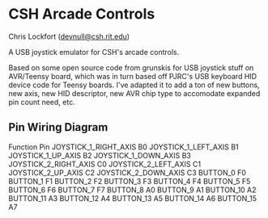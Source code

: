 CSH Arcade Controls
==================

Chris Lockfort (devnull@csh.rit.edu)

A USB joystick emulator for CSH's arcade controls.

Based on some open source code from grunskis for USB joystick stuff on AVR/Teensy board, which was in turn based off PJRC's USB keyboard HID device code for Teensy boards.
I've adapted it to add a ton of new buttons, new axis, new HID descriptor, new AVR chip type to accomodate expanded pin count need, etc.

Pin Wiring Diagram
------------------

Function		Pin
JOYSTICK_1_RIGHT_AXIS 	B0
JOYSTICK_1_LEFT_AXIS	B1
JOYSTICK_1_UP_AXIS	B2
JOYSTICK_1_DOWN_AXIS	B3
JOYSTICK_2_RIGHT_AXIS	C0
JOYSTICK_2_LEFT_AXIS	C1
JOYSTICK_2_UP_AXIS	C2
JOYSTICK_2_DOWN_AXIS	C3
BUTTON_0		F0
BUTTON_1		F1
BUTTON_2		F2
BUTTON_3		F3
BUTTON_4		F4
BUTTON_5		F5
BUTTON_6		F6
BUTTON_7		F7
BUTTON_8		A0
BUTTON_9		A1
BUTTON_10		A2
BUTTON_11		A3
BUTTON_12		A4
BUTTON_13		A5
BUTTON_14		A6
BUTTON_15		A7
